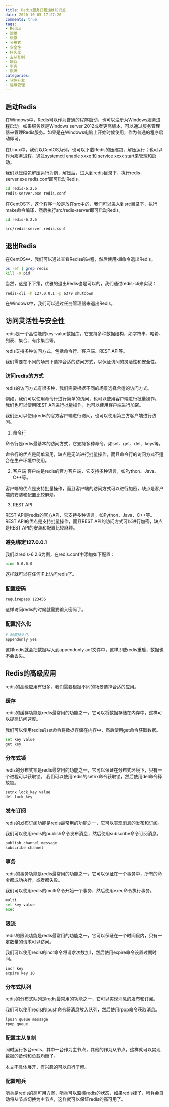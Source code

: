 ```yaml
---
title: Redis服务日程运维知识点
date: 2020-10-05 17:27:20
comments: true
tags:
- Redis
- 运维
- 缓存
- 分布式
- 安全性
- 持久化
- 主从复制
- 哨兵
- 事务
- 限流
categories:
- 软件开发
- 运维管理
---
```


## 启动Redis

在Windows中，Redis可以作为普通的程序启动，也可以注册为Windows服务进程启动。如果服务器是Windows server 2012或者更高版本，可以通过服务管理器来管理Redis服务。如果是在Windows电脑上开始时候使用，作为普通的程序启动即可。

在Linux中，我们以CentOS为例，也可以下载Redis的压缩包，解压运行；也可以作为服务进程，通过systemctl enable xxxx 和 service xxxx start来管理和启动。

我们以压缩包解压运行为例，解压后，进入到redis目录下，执行redis-server.exe redis.conf即可启动Redis。

```bash
cd redis-6.2.6
redis-server.exe redis.conf
```

在CentOS下，这个程序一般是放在src中的，我们可以进入到src目录下，执行make命令编译，然后执行src/redis-server即可启动Redis。

```bash
cd redis-6.2.6

src/redis-server redis.conf
```

## 退出Redis

在CentOS中，我们可以通过查看Redis的进程，然后使用kill命令退出Redis。

```bash
ps -ef | grep redis
kill -9 pid
```

当然，这是下下策，优雅的退出Redis也是可以的，我们通过redis-cli来实现：

```bash
redis-cli -h 127.0.0.1 -p 6379 shutdown
```

在Windows中，我们可以通过任务管理器来退出Redis。




## 访问灵活性与安全性

redis是一个高性能的key-value数据库，它支持多种数据结构，如字符串、哈希、列表、集合、有序集合等。

redis支持多种访问方式，包括命令行、客户端、REST API等。

我们需要在不同的场景下选择合适的访问方式，以保证访问的灵活性和安全性。

### 访问redis的方式

redis的访问方式有很多种，我们需要根据不同的场景选择合适的访问方式。

例如，我们可以使用命令行进行简单的访问，也可以使用客户端进行批量操作。
我们也可以使用REST API进行批量操作，也可以使用客户端进行加密。

我们还可以使用redis的官方客户端进行访问，也可以使用第三方客户端进行访问。


1. 命令行

命令行是redis最基本的访问方式，它支持多种命令，如set、get、del、keys等。

命令行的优点是简单易用，缺点是无法进行批量操作，而且命令行的访问方式不适合在生产环境中使用。

2. 客户端
客户端是redis的官方客户端，它支持多种语言，如Python、Java、C++等。

客户端的优点是支持批量操作，而且客户端的访问方式可以进行加密，缺点是客户端的安装和配置比较麻烦。

3. REST API

REST API是redis的官方API，它支持多种语言，如Python、Java、C++等。
REST API的优点是支持批量操作，而且REST API的访问方式可以进行加密，缺点是REST API的安装和配置比较麻烦。




### 避免绑定127.0.0.1

我们以redis-6.2.6为例，在redis.conf中添加如下配置：

```bash
bind 0.0.0.0
```

这样就可以在任何IP上访问redis了。

### 配置密码

```bash
requirepass 123456
```

这样访问redis的时候就需要输入密码了。

### 配置持久化

```bash
# 配置持久化
appendonly yes
```

这样redis就会把数据写入到appendonly.aof文件中，这样即使redis重启，数据也不会丢失。


## Redis的高级应用

redis的高级应用有很多，我们需要根据不同的场景选择合适的应用。

### 缓存

redis的缓存功能是redis最常用的功能之一，它可以将数据存储在内存中，这样可以提高访问速度。

我们可以使用redis的set命令将数据存储在内存中，然后使用get命令获取数据。

```bash
set key value
get key
```

### 分布式锁

redis的分布式锁是redis最常用的功能之一，它可以保证在分布式环境下，只有一个进程可以获取锁。
我们可以使用redis的setnx命令获取锁，然后使用del命令释放锁。

```bash
setnx lock_key value
del lock_key
```

### 发布订阅

redis的发布订阅功能是redis最常用的功能之一，它可以实现消息的发布和订阅。

我们可以使用redis的publish命令发布消息，然后使用subscribe命令订阅消息。

```bash
publish channel message
subscribe channel
```

### 事务
redis的事务功能是redis最常用的功能之一，它可以保证在一个事务中，所有的命令都成功执行，或者都失败。

我们可以使用redis的multi命令开始一个事务，然后使用exec命令执行事务。

```bash
multi
set key value
exec
```

### 限流
redis的限流功能是redis最常用的功能之一，它可以保证在一个时间段内，只有一定数量的请求可以访问。

我们可以使用redis的incr命令将请求次数加1，然后使用expire命令设置过期时间。

```bash
incr key
expire key 10
```

### 分布式队列
redis的分布式队列是redis最常用的功能之一，它可以实现消息的发布和订阅。

我们可以使用redis的lpush命令将消息放入队列，然后使用rpop命令获取消息。

```bash
lpush queue message
rpop queue
```


### 配置主从复制

同时运行多台redis，其中一台作为主节点，其他的作为从节点，这样就可以实现数据的备份和负载均衡了。

本文不具体展开，有兴趣的可以自行了解。

### 配置哨兵

哨兵是redis的高可用方案，哨兵可以监控redis的状态，如果redis挂了，哨兵会自动将从节点切换为主节点，这样就可以保证redis的高可用了。





